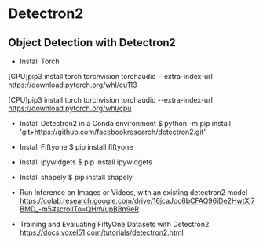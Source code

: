 # Detectron2
Object Detection with Detectron2
--------------------------------

- Install Torch

[GPU]pip3 install torch torchvision torchaudio --extra-index-url https://download.pytorch.org/whl/cu113

[CPU]pip3 install torch torchvision torchaudio --extra-index-url https://download.pytorch.org/whl/cpu

- Install Detectron2 in a Conda environment
$ python -m pip install 'git+https://github.com/facebookresearch/detectron2.git'
  
- Install Fiftyone
$ pip install fiftyone

- Install ipywidgets
$ pip install ipywidgets

- Install shapely
$ pip install shapely

- Run Inference on Images or Videos, with an existing detectron2 model
 https://colab.research.google.com/drive/16jcaJoc6bCFAQ96jDe2HwtXj7BMD_-m5#scrollTo=QHnVupBBn9eR
  
- Training and Evaluating FiftyOne Datasets with Detectron2
https://docs.voxel51.com/tutorials/detectron2.html
